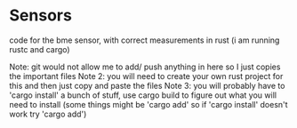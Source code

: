# Sensors

code for the bme sensor, with correct measurements in rust (i am running rustc and cargo)

Note: git would not allow me to add/ push anything in here so I just copies the important files 
Note 2: you will need to create your own rust project for this and then just copy and paste the files 
Note 3: you will probably have to 'cargo install' a bunch of stuff, use cargo build to figure out what you will need to install (some things might be 'cargo add' so if 'cargo install' doesn't work try 'cargo add')
